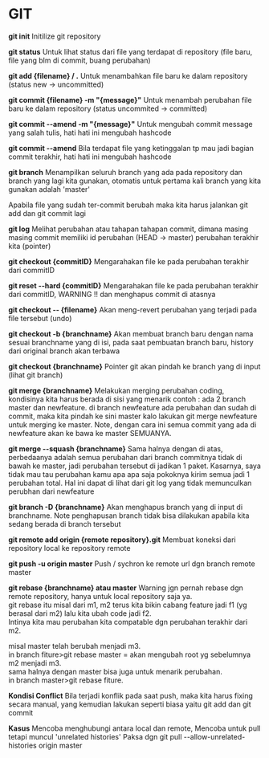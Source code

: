 # GIT
<b>git init</b>
Initilize git repository

<b>git status</b>
Untuk lihat status dari file yang terdapat di repository (file baru, file yang blm di commit, buang perubahan)

<b>git add {filename} / .</b>
Untuk menambahkan file baru ke dalam repository (status new -> uncommitted)

<b> git commit {filename} -m "{message}"</b>
Untuk menambah perubahan file baru ke dalam repository (status uncommited -> committed)

<b> git commit --amend -m "{message}"</b>
Untuk mengubah commit message yang salah tulis, hati hati ini mengubah hashcode

<b> git commit --amend</b>
Bila terdapat file yang ketinggalan tp mau jadi bagian commit terakhir, hati hati ini mengubah hashcode

<b>git branch</b>
Menampilkan seluruh branch yang ada pada repository dan branch yang lagi kita gunakan, otomatis untuk pertama kali branch yang kita gunakan adalah 'master'

Apabila file yang sudah ter-commit berubah maka kita harus jalankan git add dan git commit lagi

<b>git log</b>
Melihat perubahan atau tahapan tahapan commit, dimana masing masing commit memiliki id perubahan
(HEAD -> master) perubahan terakhir kita (pointer)

<b>git checkout {commitID}</b>
Mengarahakan file ke pada perubahan terakhir dari commitID

<b>git reset --hard {commitID}</b>
Mengarahakan file ke pada perubahan terakhir dari commitID, WARNING !! dan menghapus commit di atasnya

<b>git checkout -- {filename}</b>
Akan meng-revert perubahan yang terjadi pada file tersebut (undo)

<b>git checkout -b {branchname}</b>
Akan membuat branch baru dengan nama sesuai branchname yang di isi, pada saat pembuatan branch baru, history dari original branch akan terbawa

<b>git checkout {branchname}</b>
Pointer git akan pindah ke branch yang di input (lihat git branch)

<b>git merge {branchname}</b>
Melakukan merging perubahan coding, kondisinya kita harus berada di sisi yang menarik
contoh : ada 2 branch master dan newfeature. di branch newfeature ada perubahan dan sudah di commit, maka kita pindah ke sini master kalo lakukan git merge newfeature untuk merging ke master. Note, dengan cara ini semua commit yang ada di newfeature akan ke bawa ke master SEMUANYA.

<b>git merge --squash {branchname}</b>
Sama halnya dengan di atas, perbedaanya adalah semua perubahan dari branch commitnya tidak di bawah ke master, jadi perubahan tersebut di jadikan 1 paket. Kasarnya, saya tidak mau tau perubahan kamu apa apa saja pokoknya kirim semua jadi 1 perubahan total. Hal ini dapat di lihat dari git log yang tidak memunculkan perubhan dari newfeature

<b>git branch -D {branchname}</b>
Akan menghapus branch yang di input di branchname. Note penghapusan branch tidak bisa dilakukan apabila kita sedang berada di branch tersebut

<b>git remote add origin {remote repository}.git</b>
Membuat koneksi dari repository local ke repository remote

<b>git push -u origin master</b>
Push / sychron ke remote url dgn branch remote master

<b>git rebase {branchname} atau master</b>
Warning jgn pernah rebase dgn remote repository, hanya untuk local repository saja ya.</br>
git rebase itu misal dari m1, m2 terus kita bikin cabang feature jadi f1 (yg berasal dari m2) lalu kita ubah code jadi f2. </br>
Intinya kita mau perubahan kita compatable dgn perubahan terakhir dari m2.</br>

misal master telah berubah menjadi m3.</br>
in branch fiture>git rebase master = akan mengubah root yg sebelumnya m2 menjadi m3.</br>
sama halnya dengan master bisa juga untuk menarik perubahan.</br>
in branch master>git rebase fiture.</br>

<b>Kondisi Conflict</b>
Bila terjadi konflik pada saat push, maka kita harus fixing secara manual, yang kemudian lakukan seperti biasa yaitu git add dan git commit

<b>Kasus</b>
Mencoba menghubungi antara local dan remote, Mencoba untuk pull tetapi muncul 'unrelated histories'</b>
Paksa dgn git pull --allow-unrelated-histories origin master
